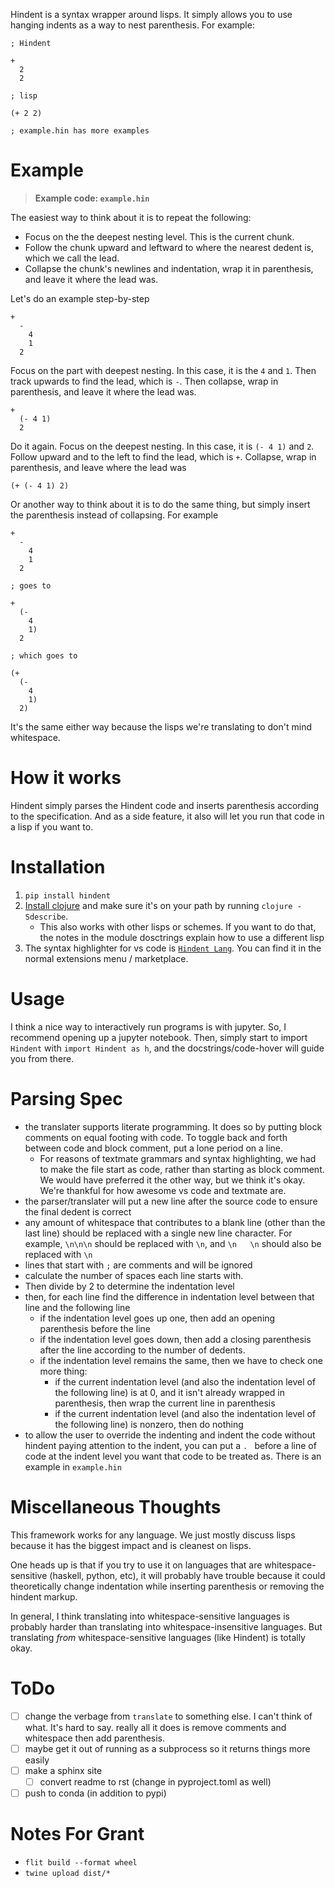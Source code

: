 Hindent is a syntax wrapper around lisps.
It simply allows you to use hanging indents as
a way to nest parenthesis. For example:

```
; Hindent

+
  2
  2

; lisp

(+ 2 2)

; example.hin has more examples
```

# Example

> **Example code: `example.hin`**

The easiest way to think about it
is to repeat the following:

- Focus on the the deepest nesting
  level. This is the current chunk.
- Follow the chunk upward and leftward
  to where the nearest dedent
  is, which we call the lead.
- Collapse the chunk's newlines
  and indentation,
  wrap it in parenthesis,
  and leave it where the lead was. 
 
Let's do an example step-by-step

```
+
  -
    4
    1
  2
```

Focus on the part with deepest nesting.
In this case, it is the `4` and `1`.
Then track upwards to find the
lead, which is `-`.
Then collapse, wrap in parenthesis, and
leave it where the lead was.

```
+
  (- 4 1)
  2
```

Do it again. Focus on the deepest
nesting. In this case, it is
`(- 4 1)` and `2`.  Follow
upward and to the left to find
the lead, which is `+`.  Collapse,
wrap in parenthesis, and leave
where the lead was

```
(+ (- 4 1) 2)
```

Or another way to think about it is
to do the same thing, but simply insert
the parenthesis instead of collapsing. For example

```
+
  -
    4
    1
  2

; goes to

+
  (-
    4
    1)
  2

; which goes to

(+
  (-
    4
    1)
  2)

```

It's the same either way because the lisps
we're translating to don't mind whitespace.

# How it works

Hindent simply parses the Hindent code and
inserts parenthesis according to the specification.
And as a side feature, it also will let you run that
code in a lisp if you want to.

# Installation

1. `pip install hindent`
2. [Install clojure](https://clojure.org/guides/install_clojure#java)
   and make sure it's on your path by running `clojure -Sdescribe`.
   - This also works with other lisps or schemes. If
     you want to do that, the
     notes in the module dosctrings explain how to use a different lisp
3. The syntax highlighter for vs code is
   [`Hindent Lang`](https://marketplace.visualstudio.com/items?itemName=GrantSmith.hindent-lang).  You can find
   it in the normal extensions menu / marketplace.

# Usage

I think a nice way to interactively run programs is with jupyter.
So, I recommend opening up a jupyter notebook. Then, simply start to
import ``Hindent`` with `import Hindent as h`, and the docstrings/code-hover
will guide you from there.


# Parsing Spec

- the translater supports literate programming. It does so
  by putting block comments on equal footing with code. To
  toggle back and forth between code and block comment,
  put a lone period on a line.
  - For reasons of textmate grammars and syntax highlighting,
    we had to make the file start as code, rather than starting
    as block comment. We would have preferred it the other way,
    but we think it's okay.  We're thankful for how awesome vs
    code and textmate are.
- the parser/translater will put a new line after the source code
  to ensure the final dedent is correct
- any amount of whitespace that contributes to a blank line
  (other than the last line) should be replaced with a single
  new line character. For example, `\n\n\n` should be replaced
  with `\n`, and `\n   \n` should also be replaced with `\n`
- lines that start with `;` are comments and will be ignored
- calculate the number of spaces each line starts with.
- Then divide by 2 to determine the indentation level
- then, for each line find the difference in indentation level
  between that line and the following line
  - if the indentation level goes up one, then add an opening parenthesis before the line
  - if the indentation level goes down, then add a closing parenthesis after the line
    according to the number of dedents.
  - if the indentation level remains the same, then we have to check one more thing:
    - if the current indentation level (and also the indentation level of the following line)
      is at 0, and it isn't already wrapped in parenthesis, then wrap the current line in parenthesis
    - if the current indentation level (and also the indentation level of the following line)
      is nonzero, then do nothing
- to allow the user to override the indenting and indent the code without
  hindent paying attention to the indent, you can put a `. ` before
  a line of code at the indent level you want that code to be treated as.
  There is an example in `example.hin`

# Miscellaneous Thoughts

This framework works for any language.  We just mostly
discuss lisps because it has the biggest impact and is
cleanest on lisps.

One heads up is that if you try to use it on languages that
are whitespace-sensitive (haskell, python, etc), it will probably
have trouble because it could theoretically change indentation
while inserting parenthesis or removing the hindent markup.

In general, I think translating into whitespace-sensitive
languages is probably harder than translating into whitespace-insensitive
languages.  But translating *from* whitespace-sensitive languages
(like Hindent) is totally okay.

# ToDo

- [ ] change the verbage from `translate` to something else. I can't think
      of what. It's hard to say. really all it does is remove comments and whitespace
      then add parenthesis.
- [ ] maybe get it out of running as a subprocess so
      it returns things more easily
- [ ] make a sphinx site
  - [ ] convert readme to rst (change in pyproject.toml as well)
- [ ] push to conda (in addition to pypi)

# Notes For Grant

- `flit build --format wheel`
- `twine upload dist/*`
